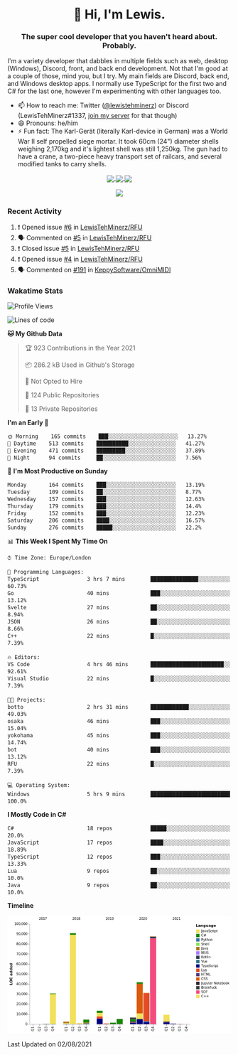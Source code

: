 <h1 align="center">👋 Hi, I'm Lewis.</h1>
<h3 align="center">The super cool developer that you haven't heard about. Probably.</h3>

I'm a variety developer that dabbles in multiple fields such as web, desktop (Windows), Discord, front, and back end development. Not that I'm good at a couple of those, mind you, but I try. My main fields are Discord, back end, and Windows desktop apps. I normally use TypeScript for the first two and C# for the last one, however I'm experimenting with other languages too.

- 📫 How to reach me: Twitter ([@lewistehminerz](https://twitter.com/lewistehminerz)) or Discord (LewisTehMinerz#1337, [join my server](https://discord.gg/XnUh7JB) for that though)
- 😄 Pronouns: he/him
- ⚡ Fun fact: The Karl-Gerät (literally Karl-device in German) was a World War II self propelled siege mortar. It took 60cm (24") diameter shells weighing 2,170kg and it's lightest shell was still 1,250kg. The gun had to have a crane, a two-piece heavy transport set of railcars, and several modified tanks to carry shells.

<p align="center">
  <a href="https://github.com/anuraghazra/github-readme-stats">
    <img align="center" src="https://github-readme-stats.vercel.app/api?username=LewisTehMinerz&count_private=true&show_icons=true&theme=gruvbox">
  </a>
  <a href="https://github.com/anuraghazra/github-readme-stats">
    <img align="center" src="https://github-readme-stats.vercel.app/api/top-langs?username=LewisTehMinerz&layout=compact&theme=gruvbox">
  </a>
  <a href="https://github.com/anuraghazra/github-readme-stats">
    <img align="center" src="https://github-readme-stats.vercel.app/api/wakatime?username=LewisTehMinerz&layout=compact&theme=gruvbox">
  </a>
</p>

<p align="center">
  <a href="https://github.com/ryo-ma/github-profile-trophy">
    <img align="center" src="https://github-profile-trophy.vercel.app/?username=ryo-ma&theme=gruvbox">
  </a>
</p>

### Recent Activity
<!--START_SECTION:activity-->
1. ❗️ Opened issue [#6](https://github.com/LewisTehMinerz/RFU/issues/6) in [LewisTehMinerz/RFU](https://github.com/LewisTehMinerz/RFU)
2. 🗣 Commented on [#5](https://github.com/LewisTehMinerz/RFU/issues/5) in [LewisTehMinerz/RFU](https://github.com/LewisTehMinerz/RFU)
3. ❗️ Closed issue [#5](https://github.com/LewisTehMinerz/RFU/issues/5) in [LewisTehMinerz/RFU](https://github.com/LewisTehMinerz/RFU)
4. ❗️ Opened issue [#4](https://github.com/LewisTehMinerz/RFU/issues/4) in [LewisTehMinerz/RFU](https://github.com/LewisTehMinerz/RFU)
5. 🗣 Commented on [#191](https://github.com/KeppySoftware/OmniMIDI/issues/191) in [KeppySoftware/OmniMIDI](https://github.com/KeppySoftware/OmniMIDI)
<!--END_SECTION:activity-->

### Wakatime Stats
<!--START_SECTION:waka-->
![Profile Views](http://img.shields.io/badge/Profile%20Views-5-blue)

![Lines of code](https://img.shields.io/badge/From%20Hello%20World%20I%27ve%20Written-328175%20lines%20of%20code-blue)

**🐱 My Github Data** 

> 🏆 923 Contributions in the Year 2021
 > 
> 📦 286.2 kB Used in Github's Storage 
 > 
> 🚫 Not Opted to Hire
 > 
> 📜 124 Public Repositories 
 > 
> 🔑 13 Private Repositories  
 > 
**I'm an Early 🐤** 

```text
🌞 Morning    165 commits    ███░░░░░░░░░░░░░░░░░░░░░░   13.27% 
🌆 Daytime    513 commits    ██████████░░░░░░░░░░░░░░░   41.27% 
🌃 Evening    471 commits    █████████░░░░░░░░░░░░░░░░   37.89% 
🌙 Night      94 commits     ██░░░░░░░░░░░░░░░░░░░░░░░   7.56%

```
📅 **I'm Most Productive on Sunday** 

```text
Monday       164 commits    ███░░░░░░░░░░░░░░░░░░░░░░   13.19% 
Tuesday      109 commits    ██░░░░░░░░░░░░░░░░░░░░░░░   8.77% 
Wednesday    157 commits    ███░░░░░░░░░░░░░░░░░░░░░░   12.63% 
Thursday     179 commits    ███░░░░░░░░░░░░░░░░░░░░░░   14.4% 
Friday       152 commits    ███░░░░░░░░░░░░░░░░░░░░░░   12.23% 
Saturday     206 commits    ████░░░░░░░░░░░░░░░░░░░░░   16.57% 
Sunday       276 commits    █████░░░░░░░░░░░░░░░░░░░░   22.2%

```


📊 **This Week I Spent My Time On** 

```text
⌚︎ Time Zone: Europe/London

💬 Programming Languages: 
TypeScript               3 hrs 7 mins        ███████████████░░░░░░░░░░   60.73% 
Go                       40 mins             ███░░░░░░░░░░░░░░░░░░░░░░   13.12% 
Svelte                   27 mins             ██░░░░░░░░░░░░░░░░░░░░░░░   8.94% 
JSON                     26 mins             ██░░░░░░░░░░░░░░░░░░░░░░░   8.66% 
C++                      22 mins             █░░░░░░░░░░░░░░░░░░░░░░░░   7.39%

🔥 Editors: 
VS Code                  4 hrs 46 mins       ███████████████████████░░   92.61% 
Visual Studio            22 mins             █░░░░░░░░░░░░░░░░░░░░░░░░   7.39%

🐱‍💻 Projects: 
botto                    2 hrs 31 mins       ████████████░░░░░░░░░░░░░   49.03% 
osaka                    46 mins             ███░░░░░░░░░░░░░░░░░░░░░░   15.04% 
yokohama                 45 mins             ███░░░░░░░░░░░░░░░░░░░░░░   14.74% 
bot                      40 mins             ███░░░░░░░░░░░░░░░░░░░░░░   13.12% 
RFU                      22 mins             █░░░░░░░░░░░░░░░░░░░░░░░░   7.39%

💻 Operating System: 
Windows                  5 hrs 9 mins        █████████████████████████   100.0%

```

**I Mostly Code in C#** 

```text
C#                       18 repos            █████░░░░░░░░░░░░░░░░░░░░   20.0% 
JavaScript               17 repos            ████░░░░░░░░░░░░░░░░░░░░░   18.89% 
TypeScript               12 repos            ███░░░░░░░░░░░░░░░░░░░░░░   13.33% 
Lua                      9 repos             ██░░░░░░░░░░░░░░░░░░░░░░░   10.0% 
Java                     9 repos             ██░░░░░░░░░░░░░░░░░░░░░░░   10.0%

```


**Timeline**

![Chart not found](https://raw.githubusercontent.com/LewisTehMinerz/LewisTehMinerz/master/charts/bar_graph.png) 


 Last Updated on 02/08/2021
<!--END_SECTION:waka-->

